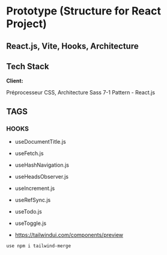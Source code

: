 # Prototype (Structure for React Project)

## React.js, Vite, Hooks, Architecture


## Tech Stack

**Client:** 

Préprocesseur CSS, Architecture Sass 7-1 Pattern - React.js

## TAGS


### HOOKS 
- useDocumentTitle.js
- useFetch.js
- useHashNavigation.js
- useHeadsObserver.js
- useIncrement.js
- useRefSync.js
- useTodo.js
- useToggle.js

- https://tailwindui.com/components/preview


```
use npm i tailwind-merge
```




